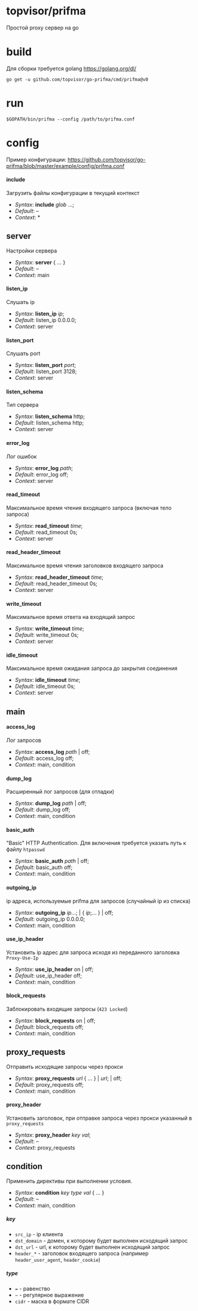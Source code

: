 # topvisor/prifma
Простой proxy сервер на go

# build
Для сборки требуется golang https://golang.org/dl/

```shell script
go get -u github.com/topvisor/go-prifma/cmd/prifma@v0
```

# run

```shell script
$GOPATH/bin/prifma --config /path/to/prifma.conf
```

# config
Пример конфигурации: https://github.com/topvisor/go-prifma/blob/master/example/config/prifma.conf

#### include
Загрузить файлы конфигурации в текущий контекст

* *Syntax*: **include** *glob* ...;
* *Default*: &ndash;     
* *Context*: *         

## server
Настройки сервера

* *Syntax*: **server** { ... } 
* *Default*: &ndash;     
* *Context*: main

#### listen_ip
Слушать ip

* *Syntax*: **listen_ip** *ip*;
* *Default*: listen_ip 0.0.0.0;     
* *Context*: server

#### listen_port
Слушать port

* *Syntax*: **listen_port** *port*;
* *Default*: listen_port 3128;     
* *Context*: server

#### listen_schema
Тип сервера

* *Syntax*: **listen_schema** http;
* *Default*: listen_schema http;     
* *Context*: server

#### error_log
Лог ошибок

* *Syntax*: **error_log** *path*;
* *Default*: error_log off;
* *Context*: server

#### read_timeout
Максимальное время чтения входящего запроса (включая тело запроса)

* *Syntax*: **read_timeout** *time*;
* *Default*: read_timeout 0s;  
* *Context*: server

#### read_header_timeout
Максимальное время чтения заголовков входящего запроса

* *Syntax*: **read_header_timeout** *time*;
* *Default*: read_header_timeout 0s;  
* *Context*: server

#### write_timeout
Максимальное время ответа на входящий запрос

* *Syntax*: **write_timeout** *time*;
* *Default*: write_timeout 0s;  
* *Context*: server

#### idle_timeout
Максимальное время ожидания запроса до закрытия соединения

* *Syntax*: **idle_timeout** *time*;
* *Default*: idle_timeout 0s;  
* *Context*: server

## main

#### access_log
Лог запросов

* *Syntax*: **access_log** *path* | off;
* *Default*: access_log off; 
* *Context*: main, condition

#### dump_log
Расширенный лог запросов (для отладки)

* *Syntax*: **dump_log** *path* | off;
* *Default*: dump_log off;  
* *Context*: main, condition

#### basic_auth
"Basic" HTTP Authentication. Для включения требуется указать путь к файлу `htpasswd`

* *Syntax*: **basic_auth** *path* | off;
* *Default*: basic_auth off;  
* *Context*: main, condition

#### outgoing_ip
ip адреса, используемые prifma для запросов (случайный ip из списка)

* *Syntax*: **outgoing_ip** *ip*...; | { *ip*;... } | off;
* *Default*: outgoing_ip 0.0.0.0;  
* *Context*: main, condition

#### use_ip_header
Установить ip адрес для запроса исходя из переданного заголовка `Proxy-Use-Ip`

* *Syntax*: **use_ip_header** on | off;
* *Default*: use_ip_header off;  
* *Context*: main, condition

#### block_requests
Заблокировать входящие запросы (`423 Locked`)

* *Syntax*: **block_requests** on | off;
* *Default*: block_requests off;  
* *Context*: main, condition

## proxy_requests
Отправить исходящие запросы через прокси

* *Syntax*: **proxy_requests** *url* { ... } | *url*; | off;
* *Default*: proxy_requests off;  
* *Context*: main, condition

#### proxy_header
Установить заголовок, при отправке запроса через прокси указанный в `proxy_requests`

* *Syntax*: **proxy_header** *key* *val*;
* *Default*: &ndash; 
* *Context*: proxy_requests

## condition
Применить директивы при выполнении условия.

* *Syntax*: **condition** *key* *type* *val* { ... }
* *Default*: &ndash; 
* *Context*: main, condition

##### key
* `src_ip` - ip клиента
* `dst_domain` - домен, к которому будет выполнен исходящий запрос
* `dst_url` - url, к которому будет выполнен исходящий запрос
* `header_*` - заголовок входящего запроса (например `header_user_agent`, `header_cookie`)

##### type 
* `=` - равенство
* `~` - регулярное выражение
* `cidr` - маска в формате CIDR
